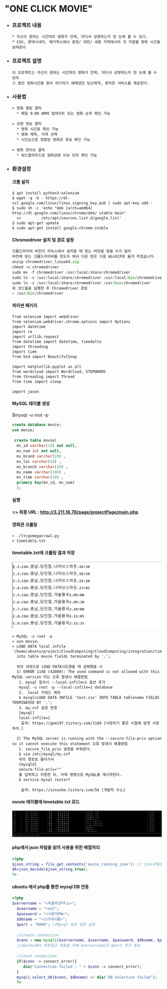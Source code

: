 "ONE CLICK MOVIE"
=========
- ### 프로젝트 내용
  ```
  * 자신이 원하는 시간대의 영화가 언제, 어디서 상영하는지 한 눈에 볼 수 있다.
  * CGV, 롯데시네마, 메가박스에서 충청/ 대전/ 세종 지역에서의 각 지점별 영화 시간을 보여준다
  ```
- ### 프로젝트 설명
  ```
  이 프로젝트는 자신이 원하는 시간대의 영화가 언제, 어디서 상영하는지 한 눈에 볼 수 있어 
  그 동안 영화시간을 찾아 여기저기 헤매셨던 당신에게, 편리한 서비스를 제공힌다.
  ```


- ### 사용법  
  ```
  > 영화 랭킹 클릭
    * 매일 9:00 AM에 업데이트 되는 영화 순위 확인 가능
    
  > 상영 정보 클릭
    * 영화 시간표 확인 가능
    * 영화 제목, 지역 선택 
    * 시간순으로 정렬된 영화관 정보 확인 가능 
    
  > 영화 핫이슈 클릭
    * 워드클라우드로 영화관련 이슈 단어 확인 가능
   ```
   
- ### 환경설정
  #### 크롬 설치
  ```
  $ apt install python3-selenium
  $ wget -q -O - https://dl-ssl.google.com/linux/linux_signing_key.pub | sudo apt-key add -
  $ sudo sh -c 'echo "deb [arch=amd64] http://dl.google.com/linux/chrome/deb/ stable main" 
    >>         /etc/apt/sources.list.d/google.list'
  $ sudo apt-get update
  $ sudo apt-get install google-chrome-stable
  ```
  #### Chromedriver 설치 및 경로 설정
  ```py
  크롬드라이버 버전이 리눅스에서 설치할 때 맞는 버전을 찾을 수가 없어 
  버전에 맞는 크롬드라이버를 윈도우 에서 다운 받은 다음 WinSCP로 옮겨 주었습니다.
  unzip chromedriver_linux64.zip
  chmod +x chromedriver
  sudo mv -f chromedriver /usr/local/share/chromedriver
  sudo ln -s /usr/local/share/chromedriver /usr/local/bin/chromedriver
  sudo ln -s /usr/local/share/chromedriver /usr/bin/chromedriver
  위 코드들을 실행한 후 Chromedriver 경로
  > /usr/bin/chromedriver
  
  ```
  #### 파이썬 패키지
  ```
  from selenium import webdriver
  from selenium.webdriver.chrome.options import Options
  import datetime 
  import re 
  import urllib.request 
  from datetime import datetime, timedelta 
  import threading 
  import time 
  from bs4 import BeautifulSoup

  import matplotlib.pyplot as plt
  from wordcloud import WordCloud, STOPWORDS
  from threading import Thread
  from time import sleep
  
  import jason
  ```

  #### MySQL 테이블 생성
  $mysql -u root -p
  ```sql
  create database movie;
  use movie;

   create table movie(
    mv_id varchar(10) not null,
    mv_num int not null,
    mv_brand varchar(20) ,
    mv_loc varchar(10) ,
    mv_branch varchar(20) ,
    mv_name varchar(100) ,
    mv_time varchar(10) ,
    primary key(mv_id, mv_num)
    );
  ```
  
  #### 실행
    #### => 최종 URL : http://3.211.18.78/page/projectPage/main.php
    #### 영화관 크롤링
    ```
    > ./ltcgvmegacrawl.py
    > timetable.txt 
    ```
    #### timetable.txt에 크롤링 결과 저장
    ![timetable.PNG](./image/timetable.PNG)
    
    ```
    > MySQL -u root -p
    > use movie;
    > LOAD DATA local infile '/home/ubuntu/project/CloudComputing/CloudComputing/integration/timetable.txt'
      into table movie fields terminated by '.';
      
      위의 과정으로 LOAD DATA시도했을 때 실패했을 시
      1) ERROR 1148 (42000): The used command is not allowed with this MySQL version 라는 오류 발생시 해결방법 
       1. mysql 접속시 --local-infile=1 옵션 추가
       mysql -u root -p --local-infile=1 database
       2.  local 키워드 제외
       $ mysql>LOAD DATA INFILE 'test.csv' INTO TABLE tablename FIELDS TERMINATED BY ','; 
       3. my.cnf 설정 변경
       [mysql]
       local-infile=1
        출처: https://gomi97.tistory.com/1104 [사랑하기 좋은 시절에 맘껏 사랑하라.]
      
      2) The MySQL server is running with the --secure-file-priv option so it cannot execute this statement 오류 발생시 해결방법
       1. secure_file_priv 설정을 바꿔준다.
       $ vim /etc/mysql/my.cnf
       위의 경로로 들어가서
       [mysqld]
       secure-file-priv=""
       를 입력하고 저장한 뒤, 아래 명령으로 MySQL을 재시작한다.
       $ service mysql restart
      
        출처: https://sssunho.tistory.com/56 [개발자 수노]
    ```
    #### movie 테이블에 timetable.txt 로드
    ![data.PNG](./image/data.PNG)
    
    #### php에서 json 파일을 읽어 사용을 위한 배열처리
    ```php
    <?php
    $json_string = file_get_contents('movie_ranking.json'); //'json파일명'.json
    $R=json_decode($json_string,true);
    ?>
    ```
    
    #### ubuntu 에서 php를 통한 mysql DB 연동
    ```php
    <?php
    $servername = "<퍼블릭IP주소>";
      $username = "root";
      $password = "<사용자PW>";
      $dbname = "<스키마이름>";
      $port = "8000"; //Mysql 포트 번호 설정

      //create connection
      $conn = new mysqli($servername, $username, $password, $dbname, $port);  
      //ubuntu에서 외부접근 허용을 위해 $servername과 $port 추가 필요

      //check connection
      if($conn -> connect_error){
         die("Connection failed : " + $conn -> connect_error);
      }
      mysqli_select_db($conn, $dbname) or die('DB selection failed');
      ?>
    ```
    
